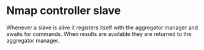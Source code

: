 # Nmap controller slave

Whenever a slave is alive it registers itself with the aggregator manager and awaits for commands. When results are available they are returned to the aggregator manager.

